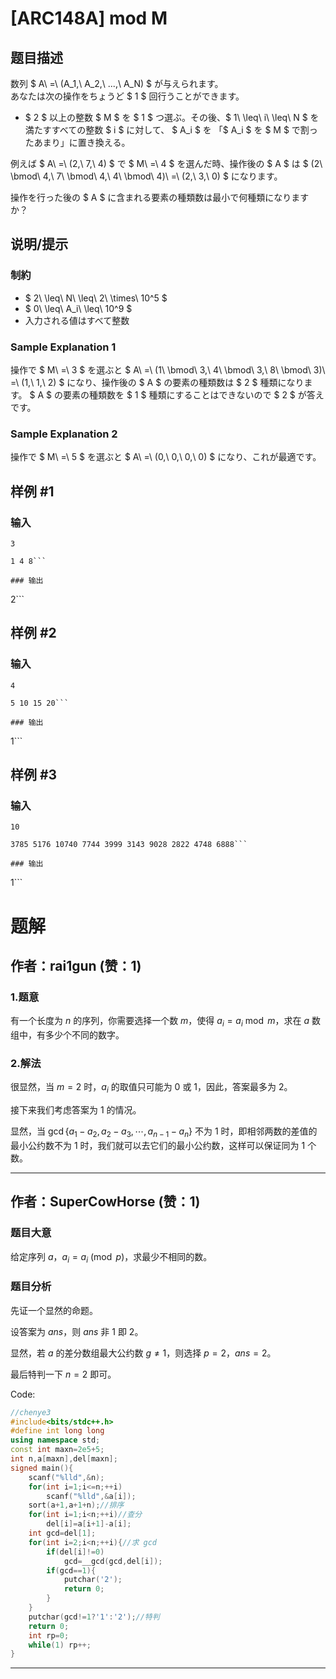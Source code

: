 # [ARC148A] mod M

## 题目描述

[problemUrl]: https://atcoder.jp/contests/arc148/tasks/arc148_a

数列 $ A\ =\ (A_1,\ A_2,\ ...,\ A_N) $ が与えられます。  
 あなたは次の操作をちょうど $ 1 $ 回行うことができます。

- $ 2 $ 以上の整数 $ M $ を $ 1 $ つ選ぶ。その後、$ 1\ \leq\ i\ \leq\ N $ を満たすすべての整数 $ i $ に対して、 $ A_i $ を 「$ A_i $ を $ M $ で割ったあまり」に置き換える。

例えば $ A\ =\ (2,\ 7,\ 4) $ で $ M\ =\ 4 $ を選んだ時、操作後の $ A $ は $ (2\ \bmod\ 4,\ 7\ \bmod\ 4,\ 4\ \bmod\ 4)\ =\ (2,\ 3,\ 0) $ になります。

操作を行った後の $ A $ に含まれる要素の種類数は最小で何種類になりますか？

## 说明/提示

### 制約

- $ 2\ \leq\ N\ \leq\ 2\ \times\ 10^5 $
- $ 0\ \leq\ A_i\ \leq\ 10^9 $
- 入力される値はすべて整数

### Sample Explanation 1

操作で $ M\ =\ 3 $ を選ぶと $ A\ =\ (1\ \bmod\ 3,\ 4\ \bmod\ 3,\ 8\ \bmod\ 3)\ =\ (1,\ 1,\ 2) $ になり、操作後の $ A $ の要素の種類数は $ 2 $ 種類になります。 $ A $ の要素の種類数を $ 1 $ 種類にすることはできないので $ 2 $ が答えです。

### Sample Explanation 2

操作で $ M\ =\ 5 $ を選ぶと $ A\ =\ (0,\ 0,\ 0,\ 0) $ になり、これが最適です。

## 样例 #1

### 输入

```
3
1 4 8```

### 输出

```
2```

## 样例 #2

### 输入

```
4
5 10 15 20```

### 输出

```
1```

## 样例 #3

### 输入

```
10
3785 5176 10740 7744 3999 3143 9028 2822 4748 6888```

### 输出

```
1```

# 题解

## 作者：rai1gun (赞：1)

### 1.题意

有一个长度为 $n$ 的序列，你需要选择一个数 $m$，使得 $a_i=a_i \bmod m$，求在 $a$ 数组中，有多少个不同的数字。

### 2.解法

很显然，当 $m=2$ 时，$a_i$ 的取值只可能为 $0$ 或 $1$，因此，答案最多为 $2$。

接下来我们考虑答案为 $1$ 的情况。

显然，当 $\gcd\{a_1-a_2,a_2-a_3,\cdots,a_{n-1}-a_n\}$ 不为 $1$ 时，即相邻两数的差值的最小公约数不为 $1$ 时，我们就可以去它们的最小公约数，这样可以保证同为 $1$ 个数。



---

## 作者：SuperCowHorse (赞：1)

### 题目大意
给定序列 $a$，$a_i=a_i\pmod p$，求最少不相同的数。
### 题目分析
先证一个显然的命题。

设答案为 $ans$，则 $ans$ 非 $1$ 即 $2$。

显然，若 $a$ 的差分数组最大公约数 $g\ne1$，则选择 $p=2$，$ans=2$。

最后特判一下 $n=2$ 即可。

Code:
``` cpp
//chenye3
#include<bits/stdc++.h>
#define int long long
using namespace std;
const int maxn=2e5+5;
int n,a[maxn],del[maxn];
signed main(){
	scanf("%lld",&n);
	for(int i=1;i<=n;++i)
		scanf("%lld",&a[i]);
	sort(a+1,a+1+n);//排序
	for(int i=1;i<n;++i)//查分
		del[i]=a[i+1]-a[i];
	int gcd=del[1];
	for(int i=2;i<n;++i){//求 gcd
		if(del[i]!=0)
			gcd=__gcd(gcd,del[i]);
		if(gcd==1){
			putchar('2');
			return 0;
		}
	}
	putchar(gcd!=1?'1':'2');//特判
	return 0;
	int rp=0;
	while(1) rp++;
}
```

---

